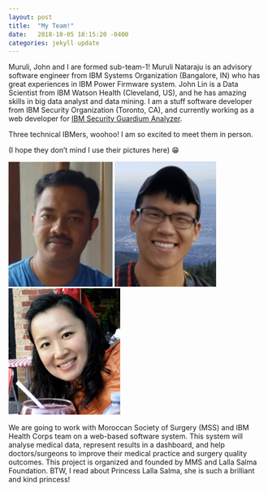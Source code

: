 ```yaml
---
layout: post
title:  "My Team!"
date:   2018-10-05 18:15:20 -0400
categories: jekyll update
---
```


Muruli, John and I are formed sub-team-1! Muruli Nataraju is an advisory software engineer from IBM Systems Organization (Bangalore, IN) who has great experiences in IBM Power Firmware system. John Lin is a Data Scientist from IBM Watson Health (Cleveland, US), and he has amazing skills in big data analyst and data mining. I am a stuff software developer from IBM Security Organization (Toronto, CA), and currently working as a web developer for [IBM Security Guardium Analyzer](https://www.ibm.com/ca-en/marketplace/guardium-analyzer).

Three technical IBMers, woohoo! I am so excited to meet them in person. 

(I hope they don’t mind I use their pictures here) :grin:

<div style="display: inline-block;"><img src="/assets/images/muruli.png" alt="drawing" style="width:205px;"/></div>
<div style="display: inline-block;"><img src="/assets/images/john.png" alt="drawing" style="width:200px;"/></div>
<div style="display: inline-block;"><img src="/assets/images/jinzi.png" alt="drawing" style="width:220px;"/></div>
 
We are going to work with Moroccan Society of Surgery (MSS) and IBM Health Corps team on a web-based software system. This system will analyse medical data, represent results in a dashboard, and help doctors/surgeons to improve their medical practice and surgery quality outcomes. This project is organized and founded by MMS and Lalla Salma Foundation. BTW, I read about Princess Lalla Salma, she is such a brilliant and kind princess!
